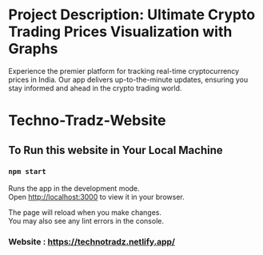 # Project Description: Ultimate Crypto Trading Prices Visualization with Graphs

Experience the premier platform for tracking real-time cryptocurrency prices in India. Our app delivers up-to-the-minute updates, ensuring you stay informed and ahead in the crypto trading world.

# Techno-Tradz-Website

## To Run this website in Your Local Machine 

### `npm start`

Runs the app in the development mode.\
Open [http://localhost:3000](http://localhost:3000) to view it in your browser.

The page will reload when you make changes.\
You may also see any lint errors in the console.

### Website : https://technotradz.netlify.app/
